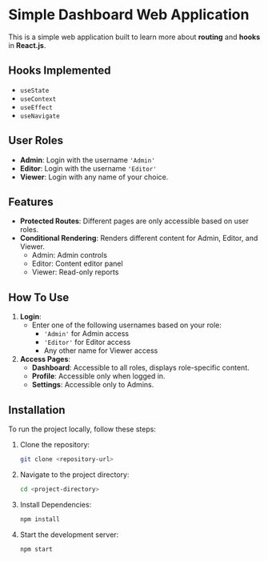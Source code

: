 # Simple Dashboard Web Application

This is a simple web application built to learn more about **routing** and **hooks** in **React.js**.

## Hooks Implemented

- `useState`
- `useContext`
- `useEffect`
- `useNavigate`

## User Roles

- **Admin**: Login with the username `'Admin'`
- **Editor**: Login with the username `'Editor'`
- **Viewer**: Login with any name of your choice.

## Features

- **Protected Routes**: Different pages are only accessible based on user roles.
- **Conditional Rendering**: Renders different content for Admin, Editor, and Viewer.
  - Admin: Admin controls
  - Editor: Content editor panel
  - Viewer: Read-only reports

## How To Use

1. **Login**:
   - Enter one of the following usernames based on your role:
     - `'Admin'` for Admin access
     - `'Editor'` for Editor access
     - Any other name for Viewer access
2. **Access Pages**:
   - **Dashboard**: Accessible to all roles, displays role-specific content.
   - **Profile**: Accessible only when logged in.
   - **Settings**: Accessible only to Admins.

## Installation

To run the project locally, follow these steps:

1. Clone the repository:

   ```bash
   git clone <repository-url>

   ```

2. Navigate to the project directory:

   ```bash
   cd <project-directory>
   ```

3. Install Dependencies:

   ```bash
   npm install
   ```

4. Start the development server:
   ```bash
   npm start
   ```
